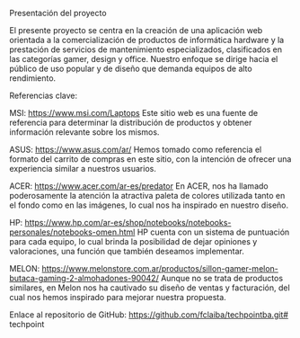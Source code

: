 Presentación del proyecto

El presente proyecto se centra en la creación de una aplicación web orientada a la comercialización de productos de informática hardware y la prestación de servicios de mantenimiento especializados, clasificados en las categorías gamer, design y office. Nuestro enfoque se dirige hacia el público de uso popular y de diseño que demanda equipos de alto rendimiento.

Referencias clave:

MSI: https://www.msi.com/Laptops Este sitio web es una fuente de referencia para determinar la distribución de productos y obtener información relevante sobre los mismos.

ASUS: https://www.asus.com/ar/ Hemos tomado como referencia el formato del carrito de compras en este sitio, con la intención de ofrecer una experiencia similar a nuestros usuarios.

ACER: https://www.acer.com/ar-es/predator En ACER, nos ha llamado poderosamente la atención la atractiva paleta de colores utilizada tanto en el fondo como en las imágenes, lo cual nos ha inspirado en nuestro diseño.

HP: https://www.hp.com/ar-es/shop/notebooks/notebooks-personales/notebooks-omen.html HP cuenta con un sistema de puntuación para cada equipo, lo cual brinda la posibilidad de dejar opiniones y valoraciones, una función que también deseamos implementar.

MELON: https://www.melonstore.com.ar/productos/sillon-gamer-melon-butaca-gaming-2-almohadones-90042/ Aunque no se trata de productos similares, en Melon nos ha cautivado su diseño de ventas y facturación, del cual nos hemos inspirado para mejorar nuestra propuesta.

Enlace al repositorio de GitHub: https://github.com/fclaiba/techpointba.git#   t e c h p o i n t  
 